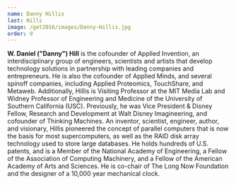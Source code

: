 ```yaml
---
name: Danny Hillis
last: Hills
image: /get2016/images/Danny-Hillis.jpg
order: 9
---
```


**W. Daniel ("Danny") Hill** is the cofounder of Applied Invention, an interdisciplinary group of engineers, scientists and artists that develop technology solutions in partnership with leading companies and entrepreneurs. He is also the cofounder of Applied Minds, and several spinoff companies, including Applied Proteomics, TouchShare, and Metaweb. Additionally, Hillis is Visiting Professor at the MIT Media Lab and Widney Professor of Engineering and Medicine of the University of Southern California (USC). Previously, he was Vice President & Disney Fellow, Research and Development at Walt Disney Imagineering, and cofounder of Thinking Machines. An inventor, scientist, engineer, author, and visionary, Hillis pioneered the concept of parallel computers that is now the basis for most supercomputers, as well as the RAID disk array technology used to store large databases. He holds hundreds of U.S. patents, and is a Member of the National Academy of Engineering, a Fellow of the Association of Computing Machinery, and a Fellow of the American Academy of Arts and Sciences. He is co-chair of The Long Now Foundation and the designer of a 10,000 year mechanical clock.
